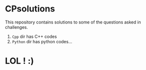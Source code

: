 # CPsolutions

This repository contains solutions to some of the questions asked in challenges.

1. `Cpp` dir has C++ codes
2. `Python`  dir has python codes...


#  LOL ! :)
